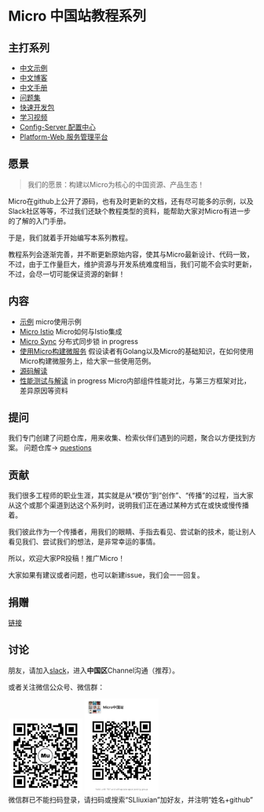 # Micro 中国站教程系列

## 主打系列

- [中文示例][cn-examples]
- [中文博客][cn-blogs]
- [中文手册](https://github.com/micro-in-cn/parchment)
- [问题集](https://github.com/micro-in-cn/questions)
- [快速开发包](https://github.com/micro-in-cn/starter-kit)
- [学习视频](https://github.com/micro-in-cn/learning-videos)
- [Config-Server 配置中心](https://github.com/micro-in-cn/config-server)
- [Platform-Web 服务管理平台](https://github.com/micro-in-cn/platform-web)

## 愿景

> 我们的愿景：构建以Micro为核心的中国资源、产品生态！

Micro在github上公开了源码，也有及时更新的文档，还有尽可能多的示例，以及Slack社区等等，不过我们还缺个教程类型的资料，能帮助大家对Micro有进一步的了解的入门手册。

于是，我们就着手开始编写本系列教程。

教程系列会逐渐完善，并不断更新原始内容，使其与Micro最新设计、代码一致，不过，由于工作量巨大，维护资源与开发系统难度相当，我们可能不会实时更新，不过，会尽一切可能保证资源的新鲜！

## 内容

- [示例](./examples) micro使用示例
- [Micro Istio](./micro-istio) Micro如何与Istio集成
- [Micro Sync](./micro-sync) 分布式同步锁 in progress
- [使用Micro构建微服务](./microservice-in-micro) 假设读者有Golang以及Micro的基础知识，在如何使用Micro构建微服务上，给大家一些使用范例。
- [源码解读](./source-code-guide)
- [性能测试与解读](./micro-benchmark) in progress Micro内部组件性能对比，与第三方框架对比，差异原因等资料

## 提问

我们专门创建了问题仓库，用来收集、检索伙伴们遇到的问题，聚合以方便找到方案。 问题仓库-> [questions](https://github.com/micro-in-cn/questions)

## 贡献

我们很多工程师的职业生涯，其实就是从“模仿”到“创作”、“传播”的过程，当大家从这个或那个渠道到达这个系列时，说明我们正在通过某种方式在或快或慢传播着。

我们彼此作为一个传播者，用我们的眼睛、手指去看见、尝试新的技术，能让别人看见我们、尝试我们的想法，是非常幸运的事情。

所以，欢迎大家PR投稿！推广Micro！

大家如果有建议或者问题，也可以新建issue，我们会一一回复。

## 捐赠

[链接](https://github.com/micro-in-cn/Notice/blob/master/donation/README.md)

## 讨论

朋友，请加入[slack](http://slack.micro.mu/)，进入**中国区**Channel沟通（推荐）。

或者关注微信公众号、微信群：
<div style="float:left">
<img src="https://github.com/micro-in-cn/Notice/raw/master/donation/wx_qrcode.jpg" width="30%">
<img src="https://github.com/micro-in-cn/Notice/raw/master/donation/wx_group_v1.png" width="30%"> 
</div>

微信群已不能扫码登录，请扫码或搜索“SLliuxian”加好友，并注明“姓名+github”

[cn-examples]: /examples
[cn-blogs]: https://micro.mu/blog/cn/
[cn-docs]: https://micro.mu/docs/cn/
